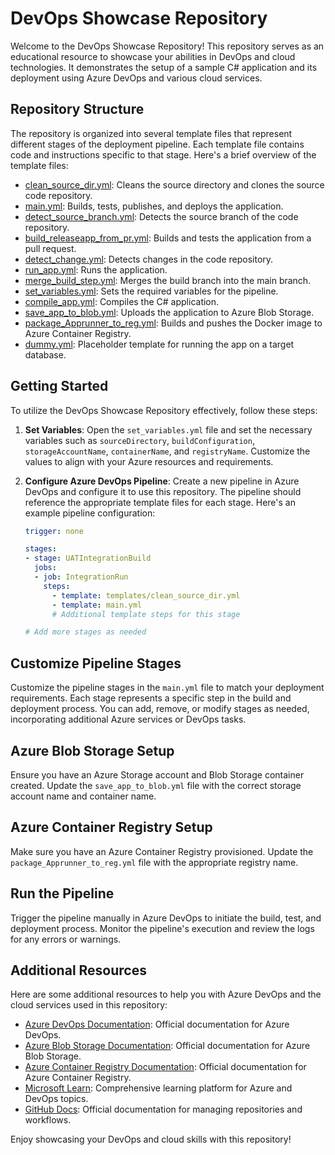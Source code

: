# DevOps Showcase Repository

Welcome to the DevOps Showcase Repository! This repository serves as an educational resource to showcase your abilities in DevOps and cloud technologies. It demonstrates the setup of a sample C# application and its deployment using Azure DevOps and various cloud services.

## Repository Structure

The repository is organized into several template files that represent different stages of the deployment pipeline. Each template file contains code and instructions specific to that stage. Here's a brief overview of the template files:

- [clean_source_dir.yml](templates/clean_source_dir.yml): Cleans the source directory and clones the source code repository.
- [main.yml](main.yml): Builds, tests, publishes, and deploys the application.
- [detect_source_branch.yml](templates/detect_source_branch.yml): Detects the source branch of the code repository.
- [build_releaseapp_from_pr.yml](templates/build_releaseapp_from_pr.yml): Builds and tests the application from a pull request.
- [detect_change.yml](templates/detect_change.yml): Detects changes in the code repository.
- [run_app.yml](templates/run_app.yml): Runs the application.
- [merge_build_step.yml](templates/merge_build_step.yml): Merges the build branch into the main branch.
- [set_variables.yml](templates/set_variables.yml): Sets the required variables for the pipeline.
- [compile_app.yml](templates/compile_app.yml): Compiles the C# application.
- [save_app_to_blob.yml](templates/save_app_to_blob.yml): Uploads the application to Azure Blob Storage.
- [package_Apprunner_to_reg.yml](templates/package_Apprunner_to_reg.yml): Builds and pushes the Docker image to Azure Container Registry.
- [dummy.yml](templates/dummy.yml): Placeholder template for running the app on a target database.

## Getting Started

To utilize the DevOps Showcase Repository effectively, follow these steps:

1. **Set Variables**: Open the `set_variables.yml` file and set the necessary variables such as `sourceDirectory`, `buildConfiguration`, `storageAccountName`, `containerName`, and `registryName`. Customize the values to align with your Azure resources and requirements.

2. **Configure Azure DevOps Pipeline**: Create a new pipeline in Azure DevOps and configure it to use this repository. The pipeline should reference the appropriate template files for each stage. Here's an example pipeline configuration:

   ```yaml
   trigger: none
   
   stages:
   - stage: UATIntegrationBuild
     jobs:
     - job: IntegrationRun
       steps:
         - template: templates/clean_source_dir.yml
         - template: main.yml
         # Additional template steps for this stage
   
   # Add more stages as needed
## Customize Pipeline Stages
Customize the pipeline stages in the `main.yml` file to match your deployment requirements. Each stage represents a specific step in the build and deployment process. You can add, remove, or modify stages as needed, incorporating additional Azure services or DevOps tasks.

## Azure Blob Storage Setup
Ensure you have an Azure Storage account and Blob Storage container created. Update the `save_app_to_blob.yml` file with the correct storage account name and container name.

## Azure Container Registry Setup
Make sure you have an Azure Container Registry provisioned. Update the `package_Apprunner_to_reg.yml` file with the appropriate registry name.

## Run the Pipeline
Trigger the pipeline manually in Azure DevOps to initiate the build, test, and deployment process. Monitor the pipeline's execution and review the logs for any errors or warnings.

## Additional Resources
Here are some additional resources to help you with Azure DevOps and the cloud services used in this repository:

- [Azure DevOps Documentation](https://docs.microsoft.com/azure/devops/): Official documentation for Azure DevOps.
- [Azure Blob Storage Documentation](https://docs.microsoft.com/azure/storage/blobs/): Official documentation for Azure Blob Storage.
- [Azure Container Registry Documentation](https://docs.microsoft.com/azure/container-registry/): Official documentation for Azure Container Registry.
- [Microsoft Learn](https://learn.microsoft.com/): Comprehensive learning platform for Azure and DevOps topics.
- [GitHub Docs](https://docs.github.com/): Official documentation for managing repositories and workflows.

Enjoy showcasing your DevOps and cloud skills with this repository!
